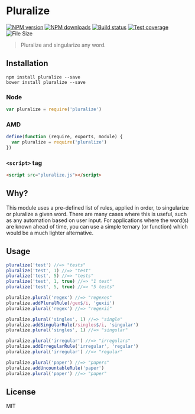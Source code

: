 # Pluralize

[![NPM version][npm-image]][npm-url]
[![NPM downloads][downloads-image]][downloads-url]
[![Build status][travis-image]][travis-url]
[![Test coverage][coveralls-image]][coveralls-url]
![File Size][filesize-url]

> Pluralize and singularize any word.

## Installation

```
npm install pluralize --save
bower install pluralize --save
```

### Node

```javascript
var pluralize = require('pluralize')
```

### AMD

```javascript
define(function (require, exports, module) {
  var pluralize = require('pluralize')
})
```

### `<script>` tag

```html
<script src="pluralize.js"></script>
```

## Why?

This module uses a pre-defined list of rules, applied in order, to singularize or pluralize a given word. There are many cases where this is useful, such as any automation based on user input. For applications where the word(s) are known ahead of time, you can use a simple ternary (or function) which would be a much lighter alternative.

## Usage

```javascript
pluralize('test') //=> "tests"
pluralize('test', 1) //=> "test"
pluralize('test', 5) //=> "tests"
pluralize('test', 1, true) //=> "1 test"
pluralize('test', 5, true) //=> "5 tests"

pluralize.plural('regex') //=> "regexes"
pluralize.addPluralRule(/gex$/i, 'gexii')
pluralize.plural('regex') //=> "regexii"

pluralize.plural('singles', 1) //=> "single"
pluralize.addSingularRule(/singles$/i, 'singular')
pluralize.plural('singles', 1) //=> "singular"

pluralize.plural('irregular') //=> "irregulars"
pluralize.addIrregularRule('irregular', 'regular')
pluralize.plural('irregular') //=> "regular"

pluralize.plural('paper') //=> "papers"
pluralize.addUncountableRule('paper')
pluralize.plural('paper') //=> "paper"
```

## License

MIT

[npm-image]: https://img.shields.io/npm/v/pluralize.svg?style=flat
[npm-url]: https://npmjs.org/package/pluralize
[downloads-image]: https://img.shields.io/npm/dm/pluralize.svg?style=flat
[downloads-url]: https://npmjs.org/package/pluralize
[travis-image]: https://img.shields.io/travis/blakeembrey/pluralize.svg?style=flat
[travis-url]: https://travis-ci.org/blakeembrey/pluralize
[coveralls-image]: https://img.shields.io/coveralls/blakeembrey/pluralize.svg?style=flat
[coveralls-url]: https://coveralls.io/r/blakeembrey/pluralize?branch=master
[filesize-url]: https://badge-size.herokuapp.com/blakeembrey/pluralize/master/pluralize.js.svg

